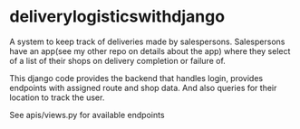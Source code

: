 # deliverylogisticswithdjango
A system to keep track of deliveries made by salespersons. 
Salespersons have an app(see my other repo on details about the app) where they select of a list of their shops on delivery completion or failure of.

This django code provides the backend that handles login, provides endpoints with assigned route and shop data. And also queries for their location to track the user.

See apis/views.py for available endpoints
